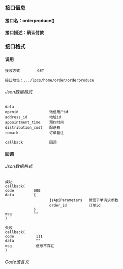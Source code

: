 ### 接口信息
#### 接口名：orderproduce()
#### 接口描述：确认付款

### 接口格式

#### 调用

```
接收方式        GET
```

```
接口地址：.../lpcs/home/order/orderproduce
```

###### Json数据格式
```
data
openid              微信用户id  
address_id          地址id
appointment_time    预约时间
distribution_cost   配送费
remark              订单备注

callback            回调
```

#### 回调
###### Json数据格式

```
成功
callback(
code         000
data         {
                    jsApiParameters   微信下单请求参数
                    order_id          订单id
             }
msg          ""
)
```

```
失败
callback(
code          111
data          ""
msg           信息不存在
)
```

###### Code值含义

```
```